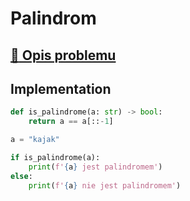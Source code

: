 # Palindrom

## [:link: Opis problemu](../../../../algorithms/text/palindrome.md)

## Implementation

```python linenums="1"
def is_palindrome(a: str) -> bool:
    return a == a[::-1]

a = "kajak"

if is_palindrome(a):
    print(f'{a} jest palindromem')
else:
    print(f'{a} nie jest palindromem')
```
